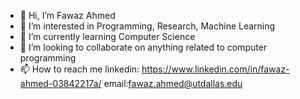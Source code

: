 - 👋 Hi, I’m Fawaz Ahmed
- 👀 I’m interested in Programming, Research, Machine Learning
- 🌱 I’m currently learning Computer Science
- 💞️ I’m looking to collaborate on anything related to computer programming
- 📫 How to reach me linkedin: https://www.linkedin.com/in/fawaz-ahmed-03842217a/ email:fawaz.ahmed@utdallas.edu

<!---
FawazAhmed-UTD/FawazAhmed-UTD is a ✨ special ✨ repository because its `README.md` (this file) appears on your GitHub profile.
You can click the Preview link to take a look at your changes.
--->
